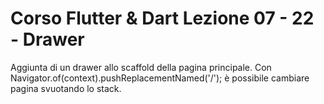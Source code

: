 # Corso Flutter & Dart Lezione 07 - 22 - Drawer

Aggiunta di un drawer allo scaffold della pagina principale.
Con Navigator.of(context).pushReplacementNamed('/'); è possibile
cambiare pagina svuotando lo stack.
